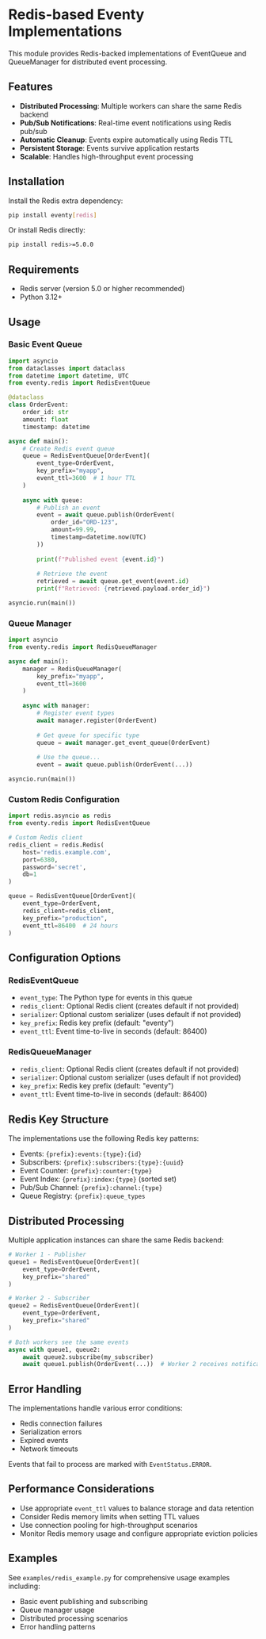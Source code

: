 # Redis-based Eventy Implementations

This module provides Redis-backed implementations of EventQueue and QueueManager for distributed event processing.

## Features

- **Distributed Processing**: Multiple workers can share the same Redis backend
- **Pub/Sub Notifications**: Real-time event notifications using Redis pub/sub
- **Automatic Cleanup**: Events expire automatically using Redis TTL
- **Persistent Storage**: Events survive application restarts
- **Scalable**: Handles high-throughput event processing

## Installation

Install the Redis extra dependency:

```bash
pip install eventy[redis]
```

Or install Redis directly:

```bash
pip install redis>=5.0.0
```

## Requirements

- Redis server (version 5.0 or higher recommended)
- Python 3.12+

## Usage

### Basic Event Queue

```python
import asyncio
from dataclasses import dataclass
from datetime import datetime, UTC
from eventy.redis import RedisEventQueue

@dataclass
class OrderEvent:
    order_id: str
    amount: float
    timestamp: datetime

async def main():
    # Create Redis event queue
    queue = RedisEventQueue[OrderEvent](
        event_type=OrderEvent,
        key_prefix="myapp",
        event_ttl=3600  # 1 hour TTL
    )
    
    async with queue:
        # Publish an event
        event = await queue.publish(OrderEvent(
            order_id="ORD-123",
            amount=99.99,
            timestamp=datetime.now(UTC)
        ))
        
        print(f"Published event {event.id}")
        
        # Retrieve the event
        retrieved = await queue.get_event(event.id)
        print(f"Retrieved: {retrieved.payload.order_id}")

asyncio.run(main())
```

### Queue Manager

```python
import asyncio
from eventy.redis import RedisQueueManager

async def main():
    manager = RedisQueueManager(
        key_prefix="myapp",
        event_ttl=3600
    )
    
    async with manager:
        # Register event types
        await manager.register(OrderEvent)
        
        # Get queue for specific type
        queue = await manager.get_event_queue(OrderEvent)
        
        # Use the queue...
        event = await queue.publish(OrderEvent(...))

asyncio.run(main())
```

### Custom Redis Configuration

```python
import redis.asyncio as redis
from eventy.redis import RedisEventQueue

# Custom Redis client
redis_client = redis.Redis(
    host='redis.example.com',
    port=6380,
    password='secret',
    db=1
)

queue = RedisEventQueue[OrderEvent](
    event_type=OrderEvent,
    redis_client=redis_client,
    key_prefix="production",
    event_ttl=86400  # 24 hours
)
```

## Configuration Options

### RedisEventQueue

- `event_type`: The Python type for events in this queue
- `redis_client`: Optional Redis client (creates default if not provided)
- `serializer`: Optional custom serializer (uses default if not provided)
- `key_prefix`: Redis key prefix (default: "eventy")
- `event_ttl`: Event time-to-live in seconds (default: 86400)

### RedisQueueManager

- `redis_client`: Optional Redis client (creates default if not provided)
- `serializer`: Optional custom serializer (uses default if not provided)
- `key_prefix`: Redis key prefix (default: "eventy")
- `event_ttl`: Event time-to-live in seconds (default: 86400)

## Redis Key Structure

The implementations use the following Redis key patterns:

- Events: `{prefix}:events:{type}:{id}`
- Subscribers: `{prefix}:subscribers:{type}:{uuid}`
- Event Counter: `{prefix}:counter:{type}`
- Event Index: `{prefix}:index:{type}` (sorted set)
- Pub/Sub Channel: `{prefix}:channel:{type}`
- Queue Registry: `{prefix}:queue_types`

## Distributed Processing

Multiple application instances can share the same Redis backend:

```python
# Worker 1 - Publisher
queue1 = RedisEventQueue[OrderEvent](
    event_type=OrderEvent,
    key_prefix="shared"
)

# Worker 2 - Subscriber  
queue2 = RedisEventQueue[OrderEvent](
    event_type=OrderEvent,
    key_prefix="shared"
)

# Both workers see the same events
async with queue1, queue2:
    await queue2.subscribe(my_subscriber)
    await queue1.publish(OrderEvent(...))  # Worker 2 receives notification
```

## Error Handling

The implementations handle various error conditions:

- Redis connection failures
- Serialization errors
- Expired events
- Network timeouts

Events that fail to process are marked with `EventStatus.ERROR`.

## Performance Considerations

- Use appropriate `event_ttl` values to balance storage and data retention
- Consider Redis memory limits when setting TTL values
- Use connection pooling for high-throughput scenarios
- Monitor Redis memory usage and configure appropriate eviction policies

## Examples

See `examples/redis_example.py` for comprehensive usage examples including:

- Basic event publishing and subscribing
- Queue manager usage
- Distributed processing scenarios
- Error handling patterns